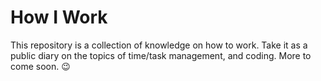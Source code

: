 # How I Work
This repository is a collection of knowledge on how to work. Take it as a public diary on the topics of time/task management, and coding. More to come soon. :wink:
